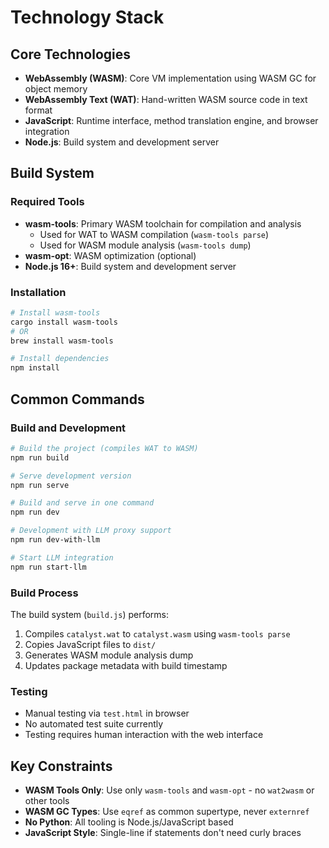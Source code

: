 # Technology Stack

## Core Technologies

- **WebAssembly (WASM)**: Core VM implementation using WASM GC for object memory
- **WebAssembly Text (WAT)**: Hand-written WASM source code in text format
- **JavaScript**: Runtime interface, method translation engine, and browser integration
- **Node.js**: Build system and development server

## Build System

### Required Tools

- **wasm-tools**: Primary WASM toolchain for compilation and analysis
  - Used for WAT to WASM compilation (`wasm-tools parse`)
  - Used for WASM module analysis (`wasm-tools dump`)
- **wasm-opt**: WASM optimization (optional)
- **Node.js 16+**: Build system and development server

### Installation

```bash
# Install wasm-tools
cargo install wasm-tools
# OR
brew install wasm-tools

# Install dependencies
npm install
```

## Common Commands

### Build and Development

```bash
# Build the project (compiles WAT to WASM)
npm run build

# Serve development version
npm run serve

# Build and serve in one command
npm run dev

# Development with LLM proxy support
npm run dev-with-llm

# Start LLM integration
npm run start-llm
```

### Build Process

The build system (`build.js`) performs:
1. Compiles `catalyst.wat` to `catalyst.wasm` using `wasm-tools parse`
2. Copies JavaScript files to `dist/`
3. Generates WASM module analysis dump
4. Updates package metadata with build timestamp

### Testing

- Manual testing via `test.html` in browser
- No automated test suite currently
- Testing requires human interaction with the web interface

## Key Constraints

- **WASM Tools Only**: Use only `wasm-tools` and `wasm-opt` - no `wat2wasm` or other tools
- **WASM GC Types**: Use `eqref` as common supertype, never `externref`
- **No Python**: All tooling is Node.js/JavaScript based
- **JavaScript Style**: Single-line if statements don't need curly braces